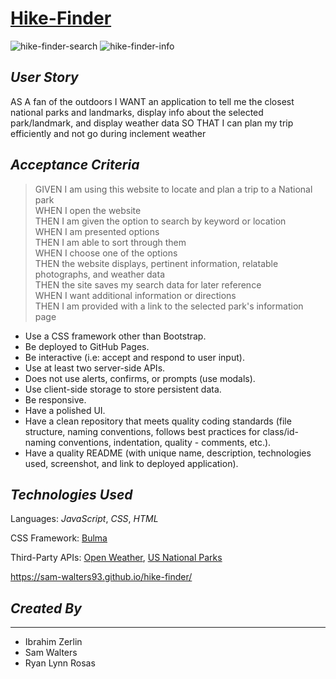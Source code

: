 # [Hike-Finder](https://sam-walters93.github.io/hike-finder/)

![hike-finder-search](https://user-images.githubusercontent.com/68794066/113057887-32886c00-9173-11eb-8f8d-5e63b52ca656.PNG)
![hike-finder-info](https://user-images.githubusercontent.com/68794066/113057893-33b99900-9173-11eb-88e8-8f5c440fca1b.PNG)

## *User Story*

AS A fan of the outdoors 
I WANT an application to tell me the closest national parks and landmarks, display info about the selected park/landmark, and display weather data
SO THAT I can plan my trip efficiently and not go during inclement weather

## *Acceptance Criteria*

> GIVEN I am using this website to locate and plan a trip to a National park\
WHEN I open the website\
THEN I am given the option to search by keyword or location\
WHEN I am presented options\
THEN I am able to sort through them\
WHEN I choose one of the options\
THEN the website displays, pertinent information, relatable photographs, and weather data\
THEN the site saves my search data for later reference\
WHEN I want additional information or directions\
THEN I am provided with a link to the selected park's information page

- Use a CSS framework other than Bootstrap.
- Be deployed to GitHub Pages.
- Be interactive (i.e: accept and respond to user input).
- Use at least two server-side APIs.
- Does not use alerts, confirms, or prompts (use modals).
- Use client-side storage to store persistent data.
- Be responsive.
- Have a polished UI.
- Have a clean repository that meets quality coding standards (file structure, naming conventions, follows best practices for class/id-naming conventions, indentation, quality - comments, etc.).
- Have a quality README (with unique name, description, technologies used, screenshot, and link to deployed application).

## *Technologies Used*

Languages: *JavaScript*, *CSS*, *HTML*

CSS Framework: [Bulma](https://bulma.io/)

Third-Party APIs: [Open Weather](https://openweathermap.org/api), [US National Parks](https://www.nps.gov/subjects/developer/api-documentation.htm#/parks/getPark)


https://sam-walters93.github.io/hike-finder/

## *Created By* 
*** 

- Ibrahim Zerlin
- Sam Walters
- Ryan Lynn Rosas 


